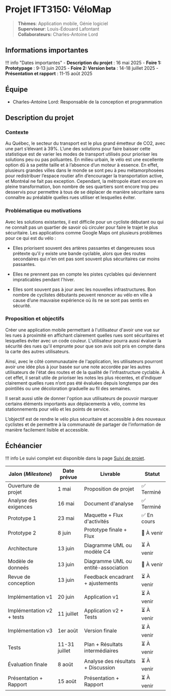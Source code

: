 # Projet IFT3150: VéloMap

> **Thèmes**: Application mobile, Génie logiciel  
> **Superviseur**: Louis-Édouard Lafontant  
> **Collaborateurs:** Charles-Antoine Lord

## Informations importantes

!!! info "Dates importantes"
    - **Description du projet** : 16 mai 2025
    - **Foire 1: Prototypage** : 9-13 juin 2025
    - **Foire 2: Version beta** : 14-18 juillet 2025
    - **Présentation et rapport** : 11-15 août 2025

## Équipe

- Charles-Antoine Lord: Responsable de la conception et programmation

## Description du projet

### Contexte

Au Québec, le secteur du transport est le plus grand émetteur de CO2, avec une part s’élevant à 39%. L’une des solutions pour faire baisser cette statistique est de varier les modes de transport utilisés pour prioriser les solutions peu ou pas polluantes. En milieu urbain, le vélo est une excellente option dû à sa petite taille et à l’absence d’un moteur à essence. En effet, plusieurs grandes villes dans le monde se sont peu à peu métamorphosées pour redistribuer l’espace routier afin d’encourager la transportation active, et Montréal ne fait pas exception. Cependant, la métropole étant encore en pleine transformation, bon nombre de ses quartiers sont encore trop peu desservis pour permettre à tous de se déplacer de manière sécuritaire sans connaître au préalable quelles rues utiliser et lesquelles éviter.

### Problématique ou motivations

Avec les solutions existantes, il est difficile pour un cycliste débutant ou qui ne connaît pas un quartier de savoir où circuler pour faire le trajet le plus sécuritaire. Les applications comme Google Maps ont plusieurs problèmes pour ce qui est du vélo : 

- Elles priorisent souvent des artères passantes et dangereuses sous prétexte qu'il y existe une bande cyclable, alors que des routes secondaires qui n'en ont pas sont souvent plus sécuritaires car moins passantes.

- Elles ne prennent pas en compte les pistes cyclables qui deviennent impraticables pendant l'hiver.

- Elles sont souvent pas à jour avec les nouvelles infrastructures.
Bon nombre de cyclistes débutants peuvent renoncer au vélo en ville à cause d’une mauvaise expérience où ils ne se sont pas sentis en sécurité. 

### Proposition et objectifs

Créer une application mobile permettant à l'utilisateur d'avoir une vue sur les rues à proximité en affichant clairement quelles rues sont sécuritaires et lesquelles éviter avec un code couleur. L'utilisateur pourra aussi évaluer la sécurité des rues qu'il emprunte pour que son avis soit pris en compte dans la carte des autres utilisateurs.

Ainsi, avec le côté communautaire de l'application, les utilisateurs pourront avoir une idée plus à jour basée sur une note accordée par les autres utilisateurs de l'état des routes et de la qualité de l'infrastructure cyclable. À cet effet, il serait utile de prioriser les notes les plus récentes, et d’indiquer clairement quelles rues n’ont pas été évaluées depuis longtemps par des pointillés ou une décoloration graduelle au fil des semaines.

Il serait aussi utile de donner l'option aux utilisateurs de pouvoir marquer certains éléments importants aux déplacements à vélo, comme les stationnements pour vélo et les points de service.

L’objectif est de rendre le vélo plus sécuritaire et accessible à des nouveaux cyclistes et de permettre à la communauté de partager de l’information de manière facilement lisible et accessible.

## Échéancier

!!! info
    Le suivi complet est disponible dans la page [Suivi de projet](suivi.md).

| Jalon (*Milestone*)            | Date prévue   | Livrable                            | Statut      |
|--------------------------------|---------------|-------------------------------------|-------------|
| Ouverture de projet            | 1 mai         | Proposition de projet               | ✅ Terminé  |
| Analyse des exigences          | 16 mai        | Document d'analyse                  | ✅ Terminé  |
| Prototype 1                    | 23 mai        | Maquette + Flux d'activités         | ✅ En cours |
| Prototype 2                    | 8 juin        | Prototype finale + Flux             | 🔄 À venir  |
| Architecture                   | 13 juin       | Diagramme UML ou modèle C4          | ⏳ À venir  |
| Modèle de donneés              | 13 juin       | Diagramme UML ou entité-association | 🔄 À venir  |
| Revue de conception            | 13 juin       | Feedback encadrant + ajustements    | ⏳ À venir  |
| Implémentation v1              | 20 juin       | Application v1                      | ⏳ À venir  |
| Implémentation v2 + tests      | 11 juillet    | Application v2 + Tests              | ⏳ À venir  |
| Implémentation v3              | 1er août      | Version finale                      | ⏳ À venir  |
| Tests                          | 11-31 juillet | Plan + Résultats intermédiaires     | ⏳ À venir  |
| Évaluation finale              | 8 août        | Analyse des résultats + Discussion  | ⏳ À venir  |
| Présentation + Rapport         | 15 août       | Présentation + Rapport              | ⏳ À venir  |
